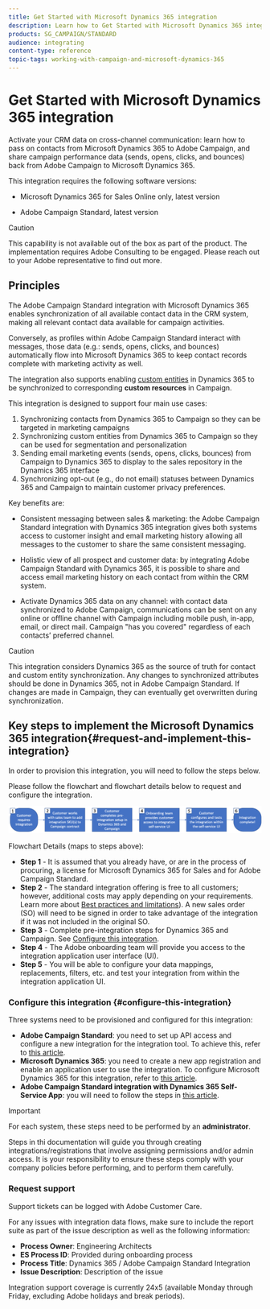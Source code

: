 ```yaml
---
title: Get Started with Microsoft Dynamics 365 integration
description: Learn how to Get Started with Microsoft Dynamics 365 integration
products: SG_CAMPAIGN/STANDARD
audience: integrating
content-type: reference
topic-tags: working-with-campaign-and-microsoft-dynamics-365
---
```


# Get Started with Microsoft Dynamics 365 integration

Activate your CRM data on cross-channel communication: learn how to pass on contacts from Microsoft Dynamics 365 to Adobe Campaign, and share campaign performance data (sends, opens, clicks, and bounces) back from Adobe Campaign to Microsoft Dynamics 365.

This integration requires the following software versions:

* Microsoft Dynamics 365 for Sales Online only, latest version

* Adobe Campaign Standard, latest version

>[!CAUTION]
>
>This capability is not available out of the box as part of the product. The implementation requires Adobe Consulting to be engaged. Please reach out to your Adobe representative to find out more.
>

## Principles

The Adobe Campaign Standard integration with Microsoft Dynamics 365 enables synchronization of all available contact data in the CRM system, making all relevant contact data available for campaign activities.

Conversely, as profiles within Adobe Campaign Standard interact with messages, those data (e.g.: sends, opens, clicks, and bounces) automatically flow into Microsoft Dynamics 365 to keep contact records complete with marketing activity as well.  

The integration also supports enabling [custom entities](../../integrating/using/d365-acs-self-service-app-settings.md) in Dynamics 365 to be synchronized to corresponding **custom resources** in Campaign.

This integration is designed to support four main use cases:

1. Synchronizing contacts from Dynamics 365 to Campaign so they can be targeted in marketing campaigns
1. Synchronizing custom entities from Dynamics 365 to Campaign so they can be used for segmentation and personalization
1. Sending email marketing events (sends, opens, clicks, bounces) from Campaign to Dynamics 365 to display to the sales repository in the Dynamics 365 interface
1. Synchronizing opt-out (e.g., do not email) statuses between Dynamics 365 and Campaign to maintain customer privacy preferences.

Key benefits are:

* Consistent messaging between sales & marketing: the Adobe Campaign Standard integration with Dynamics 365 integration gives both systems access to customer insight and email marketing history allowing all messages to the customer to share the same consistent messaging.

* Holistic view of all prospect and customer data: by integrating Adobe Campaign Standard with Dynamics 365, it is possible to share and access email marketing history on each contact from within the CRM system.

* Activate Dynamics 365 data on any channel: with contact data synchronized to Adobe Campaign, communications can be sent on any online or offline channel with Campaign including mobile push, in-app, email, or direct mail. Campaign "has you covered" regardless of each contacts’ preferred channel.  

>[!CAUTION]
>
>This integration considers Dynamics 365 as the source of truth for contact and custom entity synchronization.  Any changes to synchronized attributes should be done in Dynamics 365, not in Adobe Campaign Standard.  If changes are made in Campaign, they can eventually get overwritten during synchronization.
>

## Key steps to implement the Microsoft Dynamics 365 integration{#request-and-implement-this-integration}

In order to provision this integration, you will need to follow the steps below.

Please follow the flowchart and flowchart details below to request and configure the integration.

![](assets/provisioning-wf.png)

Flowchart Details (maps to steps above):

* **Step 1** - It is assumed that you already have, or are in the process of procuring, a license for Microsoft Dynamics 365 for Sales and for Adobe Campaign Standard.
* **Step 2** - The standard integration offering is free to all customers; however, additional costs may apply depending on your requirements. Learn more about [Best practices and limitations](../../integrating/using/d365-acs-notices-and-recommendations.md)). A new sales order (SO) will need to be signed in order to take advantage of the integration if it was not included in the original SO.
* **Step 3** - Complete pre-integration steps for Dynamics 365 and Campaign. See [Configure this integration](#configure-this-integration).
* **Step 4** - The Adobe onboarding team will provide you access to the integration application user interface (UI).
* **Step 5** - You will be able to configure your data mappings, replacements, filters, etc. and test your integration from within the integration application UI.

### Configure this integration {#configure-this-integration}

Three systems need to be provisioned and configured for this integration:

* **Adobe Campaign Standard**: you need to set up API access and configure a new integration for the integration tool. To achieve this, refer to [this article](../../integrating/using/d365-acs-configure-adobe-io.md).
* **Microsoft Dynamics 365**: you need to create a new app registration and enable an application user to use the integration.  To configure Microsoft Dynamics 365 for this integration, refer to [this article](../../integrating/using/d365-acs-configure-d365.md).
* **Adobe Campaign Standard integration with Dynamics 365 Self-Service App**: you will need to follow the steps in [this article](../../integrating/using/d365-acs-self-service-app-control-access.md).

>[!IMPORTANT]
>
>For each system, these steps need to be performed by an **administrator**.
>
>Steps in thi documentation will guide you through creating integrations/registrations that involve assigning permissions and/or admin access.  It is your responsibility to ensure these steps comply with your company policies before performing, and to perform them carefully.
>

### Request support

Support tickets can be logged with Adobe Customer Care.

For any issues with integration data flows, make sure to include the report suite as part of the issue description as well as the following information:

* **Process Owner**: Engineering Architects
* **ES Process ID**: Provided during onboarding process
* **Process Title**: Dynamics 365 / Adobe Campaign Standard Integration
* **Issue Description**: Description of the issue

Integration support coverage is currently 24x5 (available Monday through Friday, excluding Adobe holidays and break periods).
